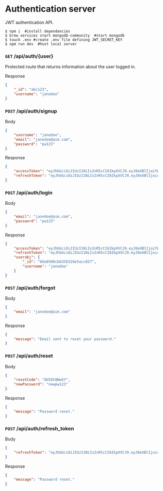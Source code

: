 # Authentication server
JWT authentication API.

```console
$ npm i  #install dependancies
$ brew services start mongodb-community  #start mongodb
$ touch .env #create .env file defining JWT_SECRET_KEY
$ npm run dev  #host local server
```

### `GET` /api/auth/{user}
Protected route that returns information about the user logged in.

Response 
```json
{
    "_id": "abc123",
    "username": "janedoe"
} 
```

### `POST` /api/auth/signup
Body 
```json
{
    "username": "janedoe",
    "email": "janedoe@aim.com",
    "password": "pw123"
} 
```
Response 
```json
{
    "accessToken": "eyJhbGciOiJIUzI1NiIsInR5cCI6IkpXVCJ9.eyJ0eXBlIjoiYWNjZXNzIiwiX2lkIjoiNjBhODUwMGNiNjM1ODMyOWU1YWNjODI3IiwidXNlcm5hbWUiOiJqYW5lZG9lIiwiaWF0IjoxNjIxNjQzMjc2LCJleHAiOjE2MjE2NDQxNzYsImF1ZCI6ImF1ZGllbmNlIiwiaXNzIjoiaXNzdWVyIiwic3ViIjoiNjBhODUwMGNiNjM1ODMyOWU1YWNjODI3In0.YxcFjBdywMMznSsIPo6FQtuxn2UxQwbX6Q4XFw_V01s",
    "refreshToken": "eyJhbGciOiJIUzI1NiIsInR5cCI6IkpXVCJ9.eyJ0eXBlIjoicmVmcmVzaCIsIl9pZCI6IjYwYTg1MDBjYjYzNTgzMjllNWFjYzgyNyIsInVzZXJuYW1lIjoiamFuZWRvZSIsImtleSI6IiQyYSQxMiR2WVkzTTkxZy9tYjV0VXlOR0ZwQUN1bzNTdzF4eWlJellJSEJLbTU1R3BGZDdXZGNrcXFTRyIsImlhdCI6MTYyMTY0MzI3NywiYXVkIjoiYXVkaWVuY2UiLCJpc3MiOiJpc3N1ZXIiLCJzdWIiOiI2MGE4NTAwY2I2MzU4MzI5ZTVhY2M4MjcifQ.UlQpVGuwV4m3dDNK1smYJW56P3pHPFP40lE1vZfgQyg"
} 
```

### `POST` /api/auth/login
Body 
```json
{
    "email": "janedoe@aim.com",
    "password": "pw123"
} 
```
Response 
```json
{
    "accessToken": "eyJhbGciOiJIUzI1NiIsInR5cCI6IkpXVCJ9.eyJ0eXBlIjoiYWNjZXNzIiwiX2lkIjoiNjBhODUwMGNiNjM1ODMyOWU1YWNjODI3IiwidXNlcm5hbWUiOiJqYW5lZG9lIiwiaWF0IjoxNjIxNjQzNDc5LCJleHAiOjE2MjE2NDQzNzksImF1ZCI6ImF1ZGllbmNlIiwiaXNzIjoiaXNzdWVyIiwic3ViIjoiNjBhODUwMGNiNjM1ODMyOWU1YWNjODI3In0._FmeobsUEe1mMm7Bu60yQw_dHXi76MgY_nHyMKs7cfE",
    "refreshToken": "eyJhbGciOiJIUzI1NiIsInR5cCI6IkpXVCJ9.eyJ0eXBlIjoicmVmcmVzaCIsIl9pZCI6IjYwYTg1MDBjYjYzNTgzMjllNWFjYzgyNyIsInVzZXJuYW1lIjoiamFuZWRvZSIsImtleSI6IiQyYSQxMiRJQW0uWWFnR2h3WGlSR2F6RjlTbEd1L1Voa0RwTFUzYXJRNkNwS21qTzlzRE05RWkxeFNyTyIsImlhdCI6MTYyMTY0MzQ3OSwiYXVkIjoiYXVkaWVuY2UiLCJpc3MiOiJpc3N1ZXIiLCJzdWIiOiI2MGE4NTAwY2I2MzU4MzI5ZTVhY2M4MjcifQ.aVhU4_LKXKczPw9ORde6ELFqi7PKDnuf8ZORe76vG04",
    "userobj": {
        "_id": "60a8500cb6358329e5acc827",
        "username": "janedoe"
    }
} 
```

### `POST` /api/auth/forgot
Body 
```json
{
    "email": "janedoe@aim.com"
} 
```
Response 
```json
{
    "message": "Email sent to reset your password."
}
```

### `POST` /api/auth/reset
Body 
```json
{
    "resetCode": "8UIOtQWwkY",
    "newPassword": "newpw123"
}
```
Response 
```json
{
    "message": "Password reset."
}
```

### `POST` /api/auth/refresh_token
Body 
```json
{
    "refreshToken": "eyJhbGciOiJIUzI1NiIsInR5cCI6IkpXVCJ9.eyJ0eXBlIjoicmVmcmVzaCIsIl9pZCI6IjYwYTg1MDBjYjYzNTgzMjllNWFjYzgyNyIsInVzZXJuYW1lIjoiamFuZWRvZSIsImtleSI6IiQyYSQxMiRaemRqRkVhMm1GdXVqaEIuSGJrUW1PekJ1LjZPQU13M3U5WjFVeEQ4MjlxZUtGSmZlSk4uZSIsImlhdCI6MTYyMTY0MzgzOSwiYXVkIjoiYXVkaWVuY2UiLCJpc3MiOiJpc3N1ZXIiLCJzdWIiOiI2MGE4NTAwY2I2MzU4MzI5ZTVhY2M4MjcifQ.TEp-Dh0ppFDAi3jKBAGuNN5anBEm3uVZZJVl9FQnQqI"
}
```
Response 
```json
{
    "message": "Password reset."
}
```
